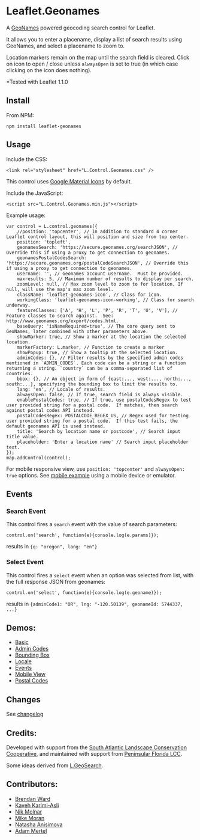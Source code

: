 # Leaflet.Geonames

A [GeoNames](http://www.geonames.org/) powered geocoding search control for Leaflet.

It allows you to enter a placename, display a list of search results using GeoNames,
and select a placename to zoom to.

Location markers remain on the map until the search field is cleared.
Click on icon to open / close unless `alwaysOpen` is set to true (in which case clicking on the icon does nothing).

\*Tested with Leaflet 1.1.0

## Install

From NPM:

```
npm install leaflet-geonames
```

## Usage

Include the CSS:

```
<link rel="stylesheet" href="L.Control.Geonames.css" />
```

This control uses [Google Material Icons](https://design.google.com/icons) by default.

Include the JavaScript:

```
<script src="L.Control.Geonames.min.js"></script>
```

Example usage:

```
var control = L.control.geonames({
    //position: 'topcenter', // In addition to standard 4 corner Leaflet control layout, this will position and size from top center.
    position: 'topleft',
    geonamesSearch: 'https://secure.geonames.org/searchJSON', // Override this if using a proxy to get connection to geonames.
    geonamesPostalCodesSearch: 'https://secure.geonames.org/postalCodeSearchJSON', // Override this if using a proxy to get connection to geonames.
    username: '', // Geonames account username.  Must be provided.
    maxresults: 5, // Maximum number of results to display per search.
    zoomLevel: null, // Max zoom level to zoom to for location. If null, will use the map's max zoom level.
    className: 'leaflet-geonames-icon', // Class for icon.
    workingClass: 'leaflet-geonames-icon-working', // Class for search underway.
    featureClasses: ['A', 'H', 'L', 'P', 'R', 'T', 'U', 'V'], // Feature classes to search against.  See: http://www.geonames.org/export/codes.html.
    baseQuery: 'isNameRequired=true', // The core query sent to GeoNames, later combined with other parameters above.
    showMarker: true, // Show a marker at the location the selected location.
    markerFactory: L.marker, // Function to create a marker
    showPopup: true, // Show a tooltip at the selected location.
    adminCodes: {}, // Filter results by the specified admin codes mentioned in `ADMIN_CODES`. Each code can be a string or a function returning a string. `country` can be a comma-separated list of countries.
    bbox: {}, // An object in form of {east:..., west:..., north:..., south:...}, specifying the bounding box to limit the results to.
    lang: 'en', // Locale of results.
    alwaysOpen: false, // If true, search field is always visible.
    enablePostalCodes: true, // If true, use postalCodesRegex to test user provided string for a postal code.  If matches, then search against postal codes API instead.
    postalCodesRegex: POSTALCODE_REGEX_US, // Regex used for testing user provided string for a postal code.  If this test fails, the default geonames API is used instead.
    title: 'Search by location name or postcode', // Search input title value.
    placeholder: 'Enter a location name' // Search input placeholder text.
});
map.addControl(control);
```

For mobile responsive view, use `position: 'topcenter'` and `alwaysOpen: true` options.
See [mobile example](http://consbio.github.io/Leaflet.Geonames/examples/mobileview.html)
using a mobile device or emulator.

## Events

### Search Event

This control fires a `search` event with the value of search parameters:

`control.on('search', function(e){console.log(e.params)});`

results in
`{q: "oregon", lang: "en"}`

### Select Event

This control fires a `select` event when an option was selected from list,
with the full response JSON from geonames:

`control.on('select', function(e){console.log(e.geoname)});`

results in
`{adminCode1: "OR", lng: "-120.50139", geonameId: 5744337, ...}`

## Demos:

-   [Basic](examples/basic.html)
-   [Admin Codes](examples/adminCodes.html)
-   [Bounding Box](examples/bbox.html)
-   [Locale](examples/locale.html)
-   [Events](examples/events.html)
-   [Mobile View](examples/mobileview.html)
-   [Postal Codes](examples/postCodes.html)

## Changes

See [changelog](CHANGES.md)

## Credits:

Developed with support from the [South Atlantic Landscape Conservation Cooperative](http://www.southatlanticlcc.org/), and maintained with support from [Peninsular Florida LCC](http://peninsularfloridalcc.org/).

Some ideas derived from [L.GeoSearch](https://github.com/smeijer/L.GeoSearch).

## Contributors:

-   [Brendan Ward](https://github.com/brendan-ward)
-   [Kaveh Karimi-Asli](https://github.com/ka7eh)
-   [Nik Molnar](https://github.com/nikmolnar)
-   [Mike Moran](https://github.com/mikemoraned)
-   [Natasha Anisimova](https://github.com/anisimon)
-   [Adam Mertel](https://github.com/adammertel)
